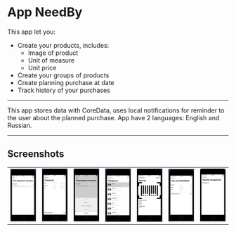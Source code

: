 # App NeedBy

This app let you:
- Create your products, includes:
   - Image of product
   - Unit of measure
   - Unit price
- Create your groups of products
- Create planning purchase at date
- Track history of your purchases
____
This app stores data with CoreData, uses local notifications for reminder to the user about the planned purchase.
App have 2 languages: English and Russian.
___
## Screenshots

<table>
<tr>
<td> <img src="https://github.com/SweQ/NeedBy/blob/main/screenshots/1.png" width="300"> </td>
<td> <img src="https://github.com/SweQ/NeedBy/blob/main/screenshots/2.png" width="300"> </td>
<td> <img src="https://github.com/SweQ/NeedBy/blob/main/screenshots/3.png" width="300"> </td>
<td> <img src="https://github.com/SweQ/NeedBy/blob/main/screenshots/4.png" width="300"> </td>
<td> <img src="https://github.com/SweQ/NeedBy/blob/main/screenshots/5.png" width="300"> </td>
<td> <img src="https://github.com/SweQ/NeedBy/blob/main/screenshots/6.png" width="300"> </td>
<td> <img src="https://github.com/SweQ/NeedBy/blob/main/screenshots/7.png" width="300"> </td>
</tr>
</table>
